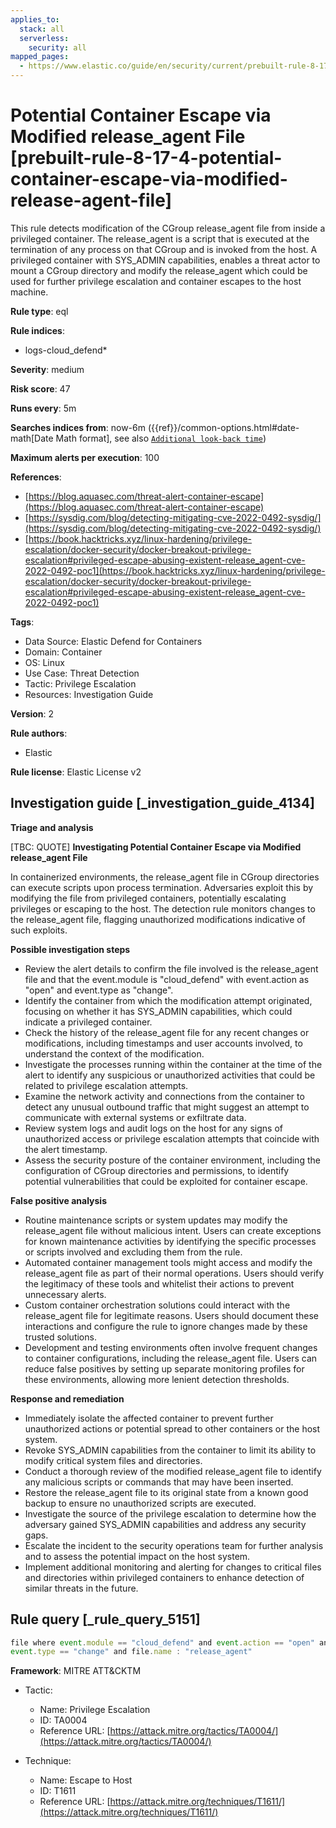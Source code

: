 ```yaml
---
applies_to:
  stack: all
  serverless:
    security: all
mapped_pages:
  - https://www.elastic.co/guide/en/security/current/prebuilt-rule-8-17-4-potential-container-escape-via-modified-release-agent-file.html
---
```


# Potential Container Escape via Modified release_agent File [prebuilt-rule-8-17-4-potential-container-escape-via-modified-release-agent-file]

This rule detects modification of the CGroup release_agent file from inside a privileged container. The release_agent is a script that is executed at the termination of any process on that CGroup and is invoked from the host. A privileged container with SYS_ADMIN capabilities, enables a threat actor to mount a CGroup directory and modify the release_agent which could be used for further privilege escalation and container escapes to the host machine.

**Rule type**: eql

**Rule indices**:

* logs-cloud_defend*

**Severity**: medium

**Risk score**: 47

**Runs every**: 5m

**Searches indices from**: now-6m ({{ref}}/common-options.html#date-math[Date Math format], see also [`Additional look-back time`](docs-content://solutions/security/detect-and-alert/create-detection-rule.md#rule-schedule))

**Maximum alerts per execution**: 100

**References**:

* [https://blog.aquasec.com/threat-alert-container-escape](https://blog.aquasec.com/threat-alert-container-escape)
* [https://sysdig.com/blog/detecting-mitigating-cve-2022-0492-sysdig/](https://sysdig.com/blog/detecting-mitigating-cve-2022-0492-sysdig/)
* [https://book.hacktricks.xyz/linux-hardening/privilege-escalation/docker-security/docker-breakout-privilege-escalation#privileged-escape-abusing-existent-release_agent-cve-2022-0492-poc1](https://book.hacktricks.xyz/linux-hardening/privilege-escalation/docker-security/docker-breakout-privilege-escalation#privileged-escape-abusing-existent-release_agent-cve-2022-0492-poc1)

**Tags**:

* Data Source: Elastic Defend for Containers
* Domain: Container
* OS: Linux
* Use Case: Threat Detection
* Tactic: Privilege Escalation
* Resources: Investigation Guide

**Version**: 2

**Rule authors**:

* Elastic

**Rule license**: Elastic License v2

## Investigation guide [_investigation_guide_4134]

**Triage and analysis**

[TBC: QUOTE]
**Investigating Potential Container Escape via Modified release_agent File**

In containerized environments, the release_agent file in CGroup directories can execute scripts upon process termination. Adversaries exploit this by modifying the file from privileged containers, potentially escalating privileges or escaping to the host. The detection rule monitors changes to the release_agent file, flagging unauthorized modifications indicative of such exploits.

**Possible investigation steps**

* Review the alert details to confirm the file involved is the release_agent file and that the event.module is "cloud_defend" with event.action as "open" and event.type as "change".
* Identify the container from which the modification attempt originated, focusing on whether it has SYS_ADMIN capabilities, which could indicate a privileged container.
* Check the history of the release_agent file for any recent changes or modifications, including timestamps and user accounts involved, to understand the context of the modification.
* Investigate the processes running within the container at the time of the alert to identify any suspicious or unauthorized activities that could be related to privilege escalation attempts.
* Examine the network activity and connections from the container to detect any unusual outbound traffic that might suggest an attempt to communicate with external systems or exfiltrate data.
* Review system logs and audit logs on the host for any signs of unauthorized access or privilege escalation attempts that coincide with the alert timestamp.
* Assess the security posture of the container environment, including the configuration of CGroup directories and permissions, to identify potential vulnerabilities that could be exploited for container escape.

**False positive analysis**

* Routine maintenance scripts or system updates may modify the release_agent file without malicious intent. Users can create exceptions for known maintenance activities by identifying the specific processes or scripts involved and excluding them from the rule.
* Automated container management tools might access and modify the release_agent file as part of their normal operations. Users should verify the legitimacy of these tools and whitelist their actions to prevent unnecessary alerts.
* Custom container orchestration solutions could interact with the release_agent file for legitimate reasons. Users should document these interactions and configure the rule to ignore changes made by these trusted solutions.
* Development and testing environments often involve frequent changes to container configurations, including the release_agent file. Users can reduce false positives by setting up separate monitoring profiles for these environments, allowing more lenient detection thresholds.

**Response and remediation**

* Immediately isolate the affected container to prevent further unauthorized actions or potential spread to other containers or the host system.
* Revoke SYS_ADMIN capabilities from the container to limit its ability to modify critical system files and directories.
* Conduct a thorough review of the modified release_agent file to identify any malicious scripts or commands that may have been inserted.
* Restore the release_agent file to its original state from a known good backup to ensure no unauthorized scripts are executed.
* Investigate the source of the privilege escalation to determine how the adversary gained SYS_ADMIN capabilities and address any security gaps.
* Escalate the incident to the security operations team for further analysis and to assess the potential impact on the host system.
* Implement additional monitoring and alerting for changes to critical files and directories within privileged containers to enhance detection of similar threats in the future.


## Rule query [_rule_query_5151]

```js
file where event.module == "cloud_defend" and event.action == "open" and
event.type == "change" and file.name : "release_agent"
```

**Framework**: MITRE ATT&CKTM

* Tactic:

    * Name: Privilege Escalation
    * ID: TA0004
    * Reference URL: [https://attack.mitre.org/tactics/TA0004/](https://attack.mitre.org/tactics/TA0004/)

* Technique:

    * Name: Escape to Host
    * ID: T1611
    * Reference URL: [https://attack.mitre.org/techniques/T1611/](https://attack.mitre.org/techniques/T1611/)



